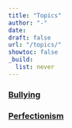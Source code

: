 ```yaml
---
title: "Topics"
author: "-"
date:  
draft: false
url: "/topics/"
showtoc: false
_build:
  list: never
---
```



### [Bullying](/bullying/)
### [Perfectionism](/perfectionism/)
